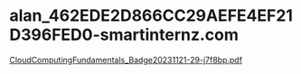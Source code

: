 # alan_462EDE2D866CC29AEFE4EF21D396FED0-smartinternz.com
[CloudComputingFundamentals_Badge20231121-29-j7f8bp.pdf](https://github.com/AlanIssac2/alan_462EDE2D866CC29AEFE4EF21D396FED0-smartinternz.com/files/13422965/CloudComputingFundamentals_Badge20231121-29-j7f8bp.pdf)
